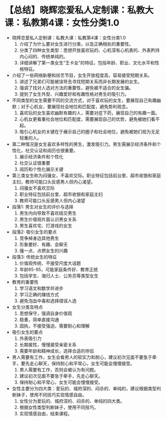 # 【总结】晓辉恋爱私人定制课：私教大课：私教第4课：女性分类1.0

-   晓辉恋爱私人定制课：私教大课：私教第4课：女性分类1.0
    1.  介绍了为什么要对女生进行分类，以及正确相处的重要性。
    2.  分类了四种女生类型：思想开放喜欢玩的、心机深有心机表的、外表矜持内心闷的、传统单纯的。
    3.  详细讲解了第一类女生“王卡女”的特征，包括年龄、职业、文化水平和性格特征。
-   介绍了一些网络新梗和综艺节目，女生开放程度高，容易接受短期关系。
    1.  讲述了兄弟们可能被误导去寻找短期关系而非长期发展的女生。
    2.  强调了找对人选对方法的重要性，避免被不适合的女生骗。
    3.  提到了女生外型、兴趣爱好和有趣性格对男生的吸引力。
-   不同类型的女生需要不同的交流方式，对于喜欢玩的女生，要展现自己有趣幽默；对于心机女，要展现社会地位和匹配度，避免势利观念。
    1.  喜欢玩的女生喜欢幽默有趣的人，需要对症下药，展现自己的有趣一面。
    2.  心机女更看重社会地位和匹配度，需要展现自己的优势，避免被她们看不起。
    3.  吸引心机女的关键在于展示自己的圈子和社会地位，避免被她们视为无足轻重的人。
-   第二种情况是女生喜欢多样性的男生，激发吸引力。男生需展示经济条件和个性化，社交认证和阅历也很重要。
    1.  展示经济条件和个性化
    2.  社交认证很重要
    3.  阅历和个性化展示关键
-   第三类女生称为闷骚女，不喜欢交际。职业特征包括前台里、超市收银和家庭主妇，教师可能口头反感男人但内心渴望。 
    1.  闷骚女不喜欢交际
    2.  职业特征包括前台里、超市收银和家庭主妇
    3.  教师可能口头反感男人但内心渴望
-   段落1: 男生对女生的评价与选择
    1.  男生内向导致不喜欢结交男生
    2.  男生价值观片面认识男女关系
    3.  男生喜欢宅、打游戏的女生
-   段落2: 吸引女生的要点
    1.  竞争掉身边其他男生
    2.  形象要好、有趣、会聊天
    3.  骚一点、点燃女生的兴趣
-   段落3: 传统女生的特征
    1.  价值观传统、不接受尺度大话题
    2.  年龄85-95，可能家庭条件好、教育正统
    3.  包括学生、海归人士、公务员等类型女生
-   教育的重要性
    1.  学习语文和数学并进步
    2.  学习正确的赚钱方式
    3.  避免泡血中毒和选择错误人选
-   女生分类及特点
    1.  思想保守，强调自身价值观
    2.  稳重，简单直接沟通
    3.  固执，不接受强迫，需要耐心和理解
-   吸引女生的要点
    1.  外表吸引力
    2.  长期属性，慢慢接受亲密关系
    3.  需要年龄和精神成长，选择合适的伴侣
-   男人需要有工作，女生会看男人的软实力和耐心，建议初次见面不要急于牵手，要先走心聊天，保持耐心和平常心，女生可能会慢慢接受。
    1.  男人需要有工作，否则会被认为有问题。
    2.  建议初次见面不要急于牵手，先走心聊天。
    3.  保持耐心和平常心，女生可能会慢慢接受。
-   女性主要分为四大类：爱玩的、城府深的、闷杀的、单纯的，建议根据类型判断妹子，使用不同技巧实现情感自由。
    1.  女性分为爱玩的、城府深的、闷杀的、单纯的四大类。
    2.  根据女性类型判断妹子，使用不同技巧。
    3.  实现情感自由，结束课程。